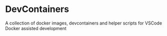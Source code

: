 # DevContainers

A collection of docker images, devcontainers and helper scripts for VSCode Docker assisted development
